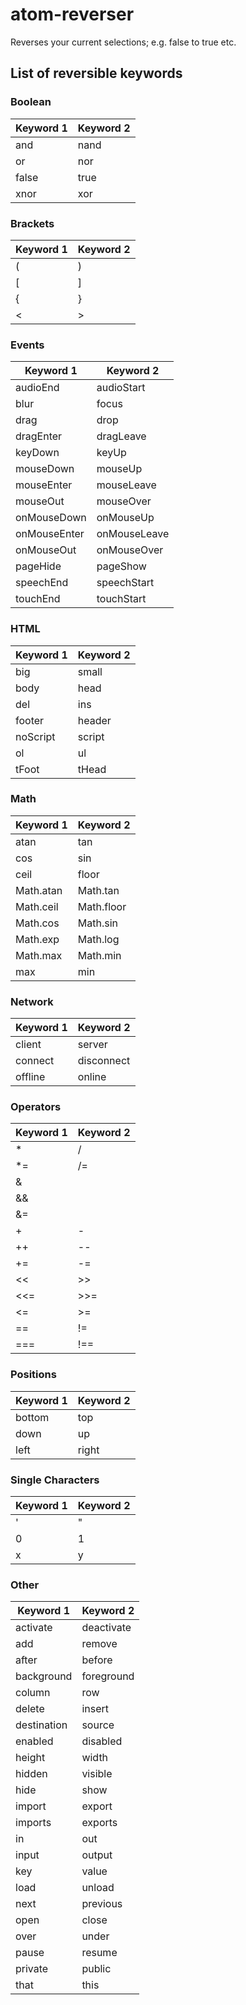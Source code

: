 # atom-reverser
Reverses your current selections; e.g. false to true etc.

## List of reversible keywords
### Boolean
| Keyword 1 | Keyword 2 |
|-----------|-----------|
| and       | nand      |
| or        | nor       |
| false     | true      |
| xnor      | xor       |

### Brackets
| Keyword 1 | Keyword 2 |
|-----------|-----------|
| (         | )         |
| [         | ]         |
| {         | }         |
| <         | >         |

### Events
| Keyword 1    | Keyword 2    |
|--------------|--------------|
| audioEnd     | audioStart   |
| blur         | focus        |
| drag         | drop         |
| dragEnter    | dragLeave    |
| keyDown      | keyUp        |
| mouseDown    | mouseUp      |
| mouseEnter   | mouseLeave   |
| mouseOut     | mouseOver    |
| onMouseDown  | onMouseUp    |
| onMouseEnter | onMouseLeave |
| onMouseOut   | onMouseOver  |
| pageHide     | pageShow     |
| speechEnd    | speechStart  |
| touchEnd     | touchStart   |

### HTML
| Keyword 1 | Keyword 2 |
|-----------|-----------|
| big       | small     |
| body      | head      |
| del       | ins       |
| footer    | header    |
| noScript  | script    |
| ol        | ul        |
| tFoot     | tHead     |

### Math
| Keyword 1 | Keyword 2  |
|-----------|------------|
| atan      | tan        |
| cos       | sin        |
| ceil      | floor      |
| Math.atan | Math.tan   |
| Math.ceil | Math.floor |
| Math.cos  | Math.sin   |
| Math.exp  | Math.log   |
| Math.max  | Math.min   |
| max       | min        |

### Network
| Keyword 1 | Keyword 2  |
|-----------|------------|
| client    | server     |
| connect   | disconnect |
| offline   | online     |

### Operators
| Keyword 1 | Keyword 2 |
|-----------|-----------|
| *         | /         |
| *=        | /=        |
| &         | |         |
| &&        | ||        |
| &=        | |=        |
| +         | -         |
| ++        | --        |
| +=        | -=        |
| <<        | >>        |
| <<=       | >>=       |
| <=        | >=        |
| ==        | !=        |
| ===       | !==       |

### Positions
| Keyword 1 | Keyword 2 |
|-----------|-----------|
| bottom    | top       |
| down      | up        |
| left      | right     |

### Single Characters
| Keyword 1 | Keyword 2 |
|-----------|-----------|
| '         | "         |
| 0         | 1         |
| x         | y         |

### Other
| Keyword 1   | Keyword 2  |
|-------------|------------|
| activate    | deactivate |
| add         | remove     |
| after       | before     |
| background  | foreground |
| column      | row        |
| delete      | insert     |
| destination | source     |
| enabled     | disabled   |
| height      | width      |
| hidden      | visible    |
| hide        | show       |
| import      | export     |
| imports     | exports    |
| in          | out        |
| input       | output     |
| key         | value      |
| load        | unload     |
| next        | previous   |
| open        | close      |
| over        | under      |
| pause       | resume     |
| private     | public     |
| that        | this       |
